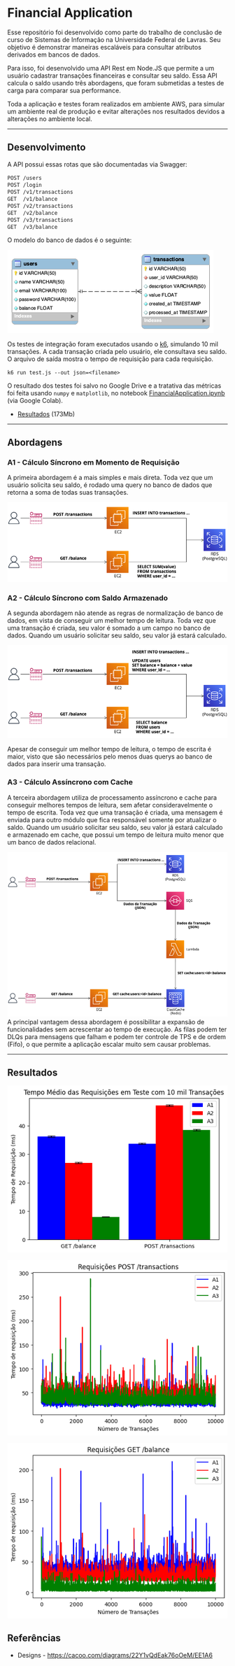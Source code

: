 # Financial Application

Esse repositório foi desenvolvido como parte do trabalho de conclusão de curso de Sistemas de Informação na Universidade Federal de Lavras. Seu objetivo é demonstrar maneiras escaláveis para consultar atributos derivados em bancos de dados.

Para isso, foi desenvolvido uma API Rest em Node.JS que permite a um usuário cadastrar transações financeiras e consultar seu saldo. Essa API calcula o saldo usando três abordagens, que foram submetidas a testes de carga para comparar sua performance.

Toda a aplicação e testes foram realizados em ambiente AWS, para simular um ambiente real de produção e evitar alterações nos resultados devidos a alterações no ambiente local.

---
## Desenvolvimento

A API possui essas rotas que são documentadas via Swagger:
```
POST /users
POST /login
POST /v1/transactions
GET  /v1/balance
POST /v2/transactions
GET  /v2/balance
POST /v3/transactions
GET  /v3/balance
```

O modelo do banco de dados é o seguinte:

![](./designs/Database.png)

Os testes de integração foram executados usando o [k6](https://k6.io/), simulando 10 mil transações. A cada transação criada pelo usuário, ele consultava seu saldo. O arquivo de saída mostra o tempo de requisição para cada requisição.
```
k6 run test.js --out json=<filename>
```

O resultado dos testes foi salvo no Google Drive e a tratativa das métricas foi feita usando `numpy` e `matplotlib`, no notebook [FinancialApplication.ipynb](./results/FinancialApplication.ipynb) (via Google Colab).

- [Resultados](https://drive.google.com/drive/folders/1ESyxlwE1yFEubLzu7r6yA98WM9SK-TlM?usp=sharing) (173Mb)

---
## Abordagens
### A1 - Cálculo Síncrono em Momento de Requisição
A primeira abordagem é a mais simples e mais direta. Toda vez que um usuário solicita seu saldo, é rodado uma query no banco de dados que retorna a soma de todas suas transações.

![](./designs/A1.png)
### A2 - Cálculo Síncrono com Saldo Armazenado
A segunda abordagem não atende as regras de normalização de banco de dados, em vista de conseguir um melhor tempo de leitura. Toda vez que uma transação é criada, seu valor é somado a um campo no banco de dados. Quando um usuário solicitar seu saldo, seu valor já estará calculado.

![](./designs/A2.png)

Apesar de conseguir um melhor tempo de leitura, o tempo de escrita é maior, visto que são necessários pelo menos duas querys ao banco de dados para inserir uma transação.

### A3 - Cálculo Assíncrono com Cache
A terceira abordagem utiliza de processamento assíncrono e cache para conseguir melhores tempos de leitura, sem afetar consideravelmente o tempo de escrita. Toda vez que uma transação é criada, uma mensagem é enviada para outro módulo que fica responsável somente por atualizar o saldo. Quando um usuário solicitar seu saldo, seu valor já estará calculado e armazenado em cache, que possui um tempo de leitura muito menor que um banco de dados relacional.

![](./designs/A3.png)
A principal vantagem dessa abordagem é possibilitar a expansão de funcionalidades sem acrescentar ao tempo de execução. As filas podem ter DLQs para mensagens que falham e podem ter controle de TPS e de ordem (Fifo), o que permite a aplicação escalar muito sem causar problemas.

---

## Resultados

![](./results/Requests.png)

![](./results/POST.png)

![](./results/GET.png)

## Referências

- Designs - https://cacoo.com/diagrams/22Y1vQdEak76oOeM/EE1A6